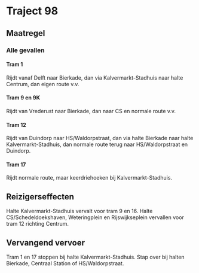 # Traject 98
## Maatregel
### Alle gevallen

#### Tram 1
Rijdt vanaf Delft naar Bierkade, dan via Kalvermarkt-Stadhuis naar halte Centrum, dan eigen route v.v.

#### Tram 9 en 9K
Rijdt van Vrederust naar Bierkade, dan naar CS en normale route v.v.

#### Tram 12
Rijdt van Duindorp naar HS/Waldorpstraat, dan via halte Bierkade naar halte Kalvermarkt-Stadhuis, dan normale route terug naar HS/Waldorpstraat en Duindorp.

#### Tram 17
Rijdt normale route, maar keerdriehoeken bij Kalvermarkt-Stadhuis.

## Reizigerseffecten
Halte Kalvermarkt-Stadhuis vervalt voor tram 9 en 16.
Halte CS/Schedeldoekshaven, Weteringplein en Rijswijkseplein vervallen voor tram 12 richting Centrum.

## Vervangend vervoer
Tram 1 en 17 stoppen bij halte Kalvermarkt-Stadhuis. Stap over bij halten Bierkade, Centraal Station of HS/Waldorpstraat.